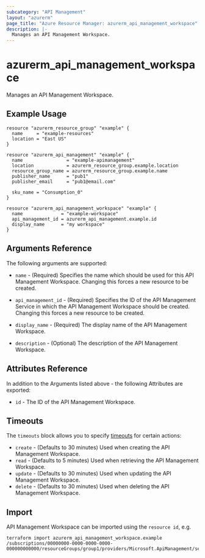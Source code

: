 ```yaml
---
subcategory: "API Management"
layout: "azurerm"
page_title: "Azure Resource Manager: azurerm_api_management_workspace"
description: |-
  Manages an API Management Workspace.
---
```


# azurerm_api_management_workspace

Manages an API Management Workspace.

## Example Usage

```hcl
resource "azurerm_resource_group" "example" {
  name     = "example-resources"
  location = "East US"
}

resource "azurerm_api_management" "example" {
  name                = "example-apimanagement"
  location            = azurerm_resource_group.example.location
  resource_group_name = azurerm_resource_group.example.name
  publisher_name      = "pub1"
  publisher_email     = "pub1@email.com"

  sku_name = "Consumption_0"
}

resource "azurerm_api_management_workspace" "example" {
  name              = "example-workspace"
  api_management_id = azurerm_api_management.example.id
  display_name      = "my workspace"
}
```

## Arguments Reference

The following arguments are supported:

* `name` - (Required) Specifies the name which should be used for this API Management Workspace. Changing this forces a new resource to be created.

* `api_management_id` - (Required) Specifies the ID of the API Management Service in which the API Management Workspace should be created. Changing this forces a new resource to be created.

* `display_name` - (Required) The display name of the API Management Workspace.

* `description` - (Optional) The description of the API Management Workspace.

## Attributes Reference

In addition to the Arguments listed above - the following Attributes are exported:

* `id` - The ID of the API Management Workspace.


## Timeouts

The `timeouts` block allows you to specify [timeouts](https://www.terraform.io/docs/configuration/resources.html#timeouts) for certain actions:

* `create` - (Defaults to 30 minutes) Used when creating the API Management Workspace.
* `read` - (Defaults to 5 minutes) Used when retrieving the API Management Workspace.
* `update` - (Defaults to 30 minutes) Used when updating the API Management Workspace.
* `delete` - (Defaults to 30 minutes) Used when deleting the API Management Workspace.

## Import

API Management Workspace can be imported using the `resource id`, e.g.

```shell
terraform import azurerm_api_management_workspace.example /subscriptions/00000000-0000-0000-0000-000000000000/resourceGroups/group1/providers/Microsoft.ApiManagement/service/service1/workspaces/workspace1
```
